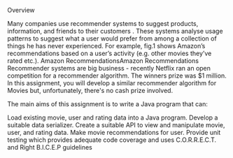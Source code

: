 Overview

Many companies use recommender systems to suggest products, information, and friends to their customers . These systems analyse usage patterns to suggest what a user would prefer from among a collection of things he has never experienced. For example, fig.1 shows Amazon’s recommendations based on a user’s activity (e.g. other movies they’ve rated etc.).
Amazon RecommendationsAmazon Recommendations
Recommender systems are big business - recently Netflix ran an open competition for a recommender algorithm. The winners prize was $1 million. In this assignment, you will develop a similar recommender algorithm for Movies but, unfortunately, there's no cash prize involved.

The main aims of this assignment is to write a Java program that can:

Load existing movie, user and rating data into a Java program.
Develop a suitable data serializer.
Create a suitable API to view and manipulate movie, user, and rating data.
Make movie recommendations for user.
Provide unit testing which provides adequate code coverage and uses C.O.R.R.E.C.T. and Right B.I.C.E.P guidelines
